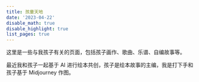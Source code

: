 ```yaml
---
title: 孩童天地
date: '2023-04-22'
disable_math: true
disable_highlight: true
list_pages: true
---
```


这里是一些与我孩子有关的页面，包括孩子画作、歌曲、乐谱、自编故事等。

最近我和孩子一起基于 AI 进行绘本共创，孩子是绘本故事的主编，我是打下手和孩子基于 Midjourney 作图。
